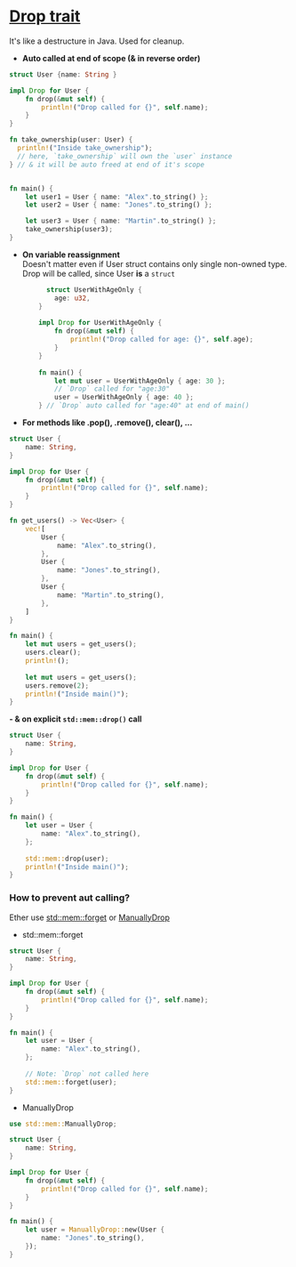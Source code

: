 # [Drop trait](https://doc.rust-lang.org/std/ops/trait.Drop.html)

It's like a destructure in Java. Used for cleanup.

- **Auto called at end of scope (& in reverse order)**
```rust
struct User {name: String }

impl Drop for User {
    fn drop(&mut self) {
        println!("Drop called for {}", self.name);
    }
}

fn take_ownership(user: User) {
  println!("Inside take_ownership");
  // here, `take_ownership` will own the `user` instance
} // & it will be auto freed at end of it's scope


fn main() {
    let user1 = User { name: "Alex".to_string() };
    let user2 = User { name: "Jones".to_string() };

    let user3 = User { name: "Martin".to_string() };
    take_ownership(user3);
}
```

- **On variable reassignment**  
Doesn't matter even if User struct contains only single non-owned type. Drop will be called, since User **is** a `struct`
  ```rust
        struct UserWithAgeOnly {
          age: u32,
      }
        
      impl Drop for UserWithAgeOnly {
          fn drop(&mut self) {
              println!("Drop called for age: {}", self.age);
          }
      }
        
      fn main() {
          let mut user = UserWithAgeOnly { age: 30 };
          // `Drop` called for "age:30"
          user = UserWithAgeOnly { age: 40 };
      } // `Drop` auto called for "age:40" at end of main()
  ```      

- **For methods like .pop(), .remove(), clear(), ...** 
```rust
struct User {
    name: String,
}

impl Drop for User {
    fn drop(&mut self) {
        println!("Drop called for {}", self.name);
    }
}

fn get_users() -> Vec<User> {
    vec![
        User {
            name: "Alex".to_string(),
        },
        User {
            name: "Jones".to_string(),
        },
        User {
            name: "Martin".to_string(),
        },
    ]
}

fn main() {
    let mut users = get_users();
    users.clear();
    println!();
    
    let mut users = get_users();
    users.remove(2);
    println!("Inside main()");
}
```
**- & on explicit `std::mem::drop()` call**
```rust
struct User {
    name: String,
}

impl Drop for User {
    fn drop(&mut self) {
        println!("Drop called for {}", self.name);
    }
}

fn main() {
    let user = User {
        name: "Alex".to_string(),
    };
    
    std::mem::drop(user);
    println!("Inside main()");
}
```

### How to prevent aut calling?
Ether use [std::mem::forget](https://doc.rust-lang.org/std/mem/fn.forget.html) or [ManuallyDrop](https://doc.rust-lang.org/std/mem/struct.ManuallyDrop.html)

- std::mem::forget
```rust
struct User {
    name: String,
}

impl Drop for User {
    fn drop(&mut self) {
        println!("Drop called for {}", self.name);
    }
}

fn main() {
    let user = User {
        name: "Alex".to_string(),
    };
    
    // Note: `Drop` not called here
    std::mem::forget(user);
}
```
- ManuallyDrop
```rust
use std::mem::ManuallyDrop;

struct User {
    name: String,
}

impl Drop for User {
    fn drop(&mut self) {
        println!("Drop called for {}", self.name);
    }
}

fn main() {
    let user = ManuallyDrop::new(User {
        name: "Jones".to_string(),
    });
}
```